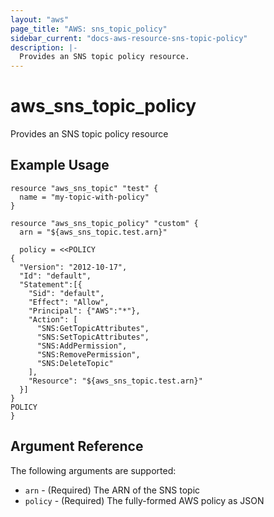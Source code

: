 ```yaml
---
layout: "aws"
page_title: "AWS: sns_topic_policy"
sidebar_current: "docs-aws-resource-sns-topic-policy"
description: |-
  Provides an SNS topic policy resource.
---
```


# aws\_sns\_topic\_policy

Provides an SNS topic policy resource

## Example Usage

```hcl
resource "aws_sns_topic" "test" {
  name = "my-topic-with-policy"
}

resource "aws_sns_topic_policy" "custom" {
  arn = "${aws_sns_topic.test.arn}"

  policy = <<POLICY
{
  "Version": "2012-10-17",
  "Id": "default",
  "Statement":[{
    "Sid": "default",
    "Effect": "Allow",
    "Principal": {"AWS":"*"},
    "Action": [
      "SNS:GetTopicAttributes",
      "SNS:SetTopicAttributes",
      "SNS:AddPermission",
      "SNS:RemovePermission",
      "SNS:DeleteTopic"
    ],
    "Resource": "${aws_sns_topic.test.arn}"
  }]
}
POLICY
}
```

## Argument Reference

The following arguments are supported:

* `arn` - (Required) The ARN of the SNS topic
* `policy` - (Required) The fully-formed AWS policy as JSON
